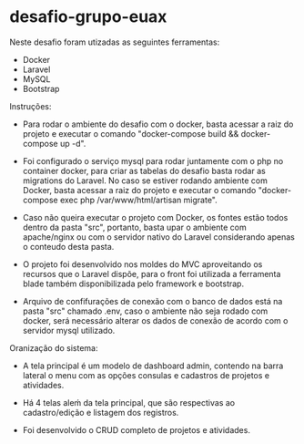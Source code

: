# desafio-grupo-euax

Neste desafio foram utizadas as seguintes ferramentas:
* Docker
* Laravel
* MySQL
* Bootstrap

Instruções:
- Para rodar o ambiente do desafio com o docker, basta acessar a raiz do projeto e executar o 
comando "docker-compose build && docker-compose up -d".

- Foi configurado o serviço mysql para rodar juntamente com o php no container docker, para criar as tabelas
do desafio basta rodar as migrations do Laravel. No caso se estiver rodando ambiente com Docker, basta acessar
a raiz do projeto e executar o comando "docker-compose exec php /var/www/html/artisan migrate".

- Caso não queira executar o projeto com Docker, os fontes estão todos dentro da pasta "src", portanto, basta
upar o ambiente com apache/nginx ou com o servidor nativo do Laravel considerando apenas o conteudo desta
pasta.

- O projeto foi desenvolvido nos moldes do MVC aproveitando os recursos que o Laravel dispõe, para o front foi
utilizada a ferramenta blade também disponibilizada pelo framework e bootstrap.

- Arquivo de confifurações de conexão com o banco de dados está na pasta "src" chamado .env, caso o ambiente
não seja rodado com docker, será necessário alterar os dados de conexão de acordo com o servidor mysql
utilizado.

Oranização do sistema:
- A tela principal é um modelo de dashboard admin, contendo na barra lateral o menu com as opções consulas 
e cadastros de projetos e atividades.

- Há 4 telas aleḿ da tela principal, que são respectivas ao cadastro/edição e listagem dos registros.

- Foi desenvolvido o CRUD completo de projetos e atividades.